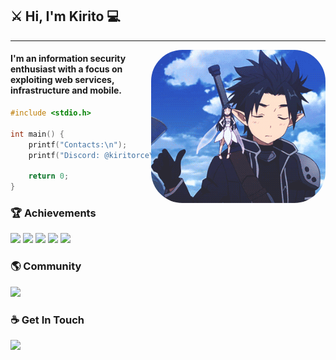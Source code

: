 ## ⚔️ Hi, I'm Kirito :computer:

------------

<img align="right" alt="kirito" height="245" style="border-radius:50px;" src="https://raw.githubusercontent.com/kiritorce/kiritorce/main/dist/kiritoelf.gif">

#### I'm an information security enthusiast with a focus on exploiting web services, infrastructure and mobile.
  
</div>

```c
#include <stdio.h>

int main() {
    printf("Contacts:\n");
    printf("Discord: @kiritorce\n");
 
    return 0;
}
```
  
### 🏆 Achievements

<div>
<a href="https://cve.mitre.org/cgi-bin/cvename.cgi?name=CVE-2021-36568" target="_blank"><img src="https://i.ibb.co/c3mb4Vt/CVE-2021-36568.png" target="_blank"></a> 
<a href="https://cve.mitre.org/cgi-bin/cvename.cgi?name=CVE-2022-2222" target="_blank"><img src="https://i.ibb.co/X5sLnqz/CVE-2022-2222.png" target="_blank"></a> 
<a href="https://cve.mitre.org/cgi-bin/cvename.cgi?name=CVE-2022-2546" target="_blank"><img src="https://i.ibb.co/RDXMtkw/CVE-2022-2546.png" target="_blank"></a>
<a href="https://cve.mitre.org/cgi-bin/cvename.cgi?name=CVE-2022-2654" target="_blank"><img src="https://i.ibb.co/hKxJrq2/CVE-2022-2654.png" target="_blank"></a> 
<a href="https://cve.mitre.org/cgi-bin/cvename.cgi?name=CVE-2022-2655" target="_blank"><img src="https://i.ibb.co/dfhZ3F0/CVE-2022-2655.png" target="_blank"></a> 
</div>

  
  ### 🌎 Community
<div>
<a href="https://discord.gg/Haxg3BzqtH" target="_blank"><img src="https://i.ibb.co/PGjNthq/hackingforce.png" target="_blank"></a> 
</div>

### ☕ Get In Touch
<div> 
  <a href="https://www.linkedin.com/in/kiritorce/" target="_blank"><img src="https://img.shields.io/badge/-LinkedIn-%230077B5?style=for-the-badge&logo=linkedin&logoColor=white" target="_blank"></a>  
</div>
